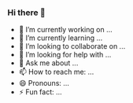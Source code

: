 ### Hi there 👋

- 🔭 I’m currently working on ...
- 🌱 I’m currently learning ...
- 👯 I’m looking to collaborate on ...
- 🤔 I’m looking for help with ...
- 💬 Ask me about ...
- 📫 How to reach me: ...
- 😄 Pronouns: ...
- ⚡ Fun fact: ...

<!--
**FavourApeh/FavourApeh** is a ✨ _special_ ✨ repository because its `README.md` (this file) appears on your GitHub profile.

Here are some ideas to get you started:


-->
